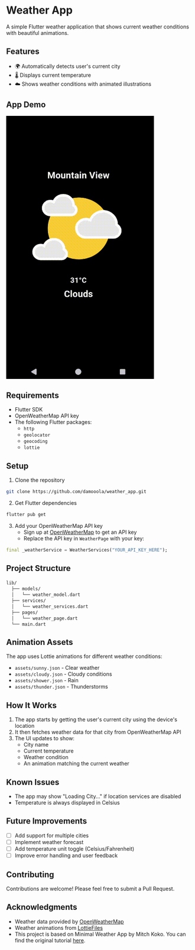 # Weather App

A simple Flutter weather application that shows current weather conditions with beautiful animations.

## Features

- 🌍 Automatically detects user's current city
- 🌡️ Displays current temperature
- ☁️ Shows weather conditions with animated illustrations

## App Demo

![Weather App Demo](https://github.com/damooola/weather-app/raw/main/assets/weather_app_gif.gif)

## Requirements

- Flutter SDK
- OpenWeatherMap API key
- The following Flutter packages:
  - `http`
  - `geolocator`
  - `geocoding`
  - `lottie`

## Setup

1. Clone the repository

```bash
git clone https://github.com/damooola/weather_app.git
```

2. Get Flutter dependencies

```bash
flutter pub get
```

3. Add your OpenWeatherMap API key
   - Sign up at [OpenWeatherMap](https://openweathermap.org/api) to get an API key
   - Replace the API key in `WeatherPage` with your key:

```dart
final _weatherService = WeatherServices("YOUR_API_KEY_HERE");
```

## Project Structure

```
lib/
  ├── models/
  │   └── weather_model.dart
  ├── services/
  │   └── weather_services.dart
  ├── pages/
  │   └── weather_page.dart
  └── main.dart
```

## Animation Assets

The app uses Lottie animations for different weather conditions:

- `assets/sunny.json` - Clear weather
- `assets/cloudy.json` - Cloudy conditions
- `assets/shower.json` - Rain
- `assets/thunder.json` - Thunderstorms

## How It Works

1. The app starts by getting the user's current city using the device's location
2. It then fetches weather data for that city from OpenWeatherMap API
3. The UI updates to show:
   - City name
   - Current temperature
   - Weather condition
   - An animation matching the current weather

## Known Issues

- The app may show "Loading City..." if location services are disabled
- Temperature is always displayed in Celsius

## Future Improvements

- [ ] Add support for multiple cities
- [ ] Implement weather forecast
- [ ] Add temperature unit toggle (Celsius/Fahrenheit)
- [ ] Improve error handling and user feedback

## Contributing

Contributions are welcome! Please feel free to submit a Pull Request.

## Acknowledgments

- Weather data provided by [OpenWeatherMap](https://openweathermap.org/)
- Weather animations from [LottieFiles](https://lottiefiles.com/)
- This project is based on Minimal Weather App by Mitch Koko. You can find     the original tutorial [here](https://youtu.be/yLtpMqvMgdY?si=Ax9qaewb3fwYEvPH).
